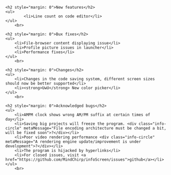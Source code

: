     <h2 style="margin: 0">New features</h2>
    <ul>
            <li>Line count on code editor</li>
    </ul>
        <br>

    <h2 style="margin: 0">Bux fixes</h2>
    <ul>
        <li>File-browser content displaying issue</li>
        <li>Profile picture issues in launcher</li>
        <li>Performance fixes</li>
    </ul>
        <br>

    <h2 style="margin: 0">Changes</h2>
    <ul>
        <li>Changes in the code saving system, different screen sizes should now be better supported</li>
        <li><strong>UwU</strong> New color picker</li>
    </ul>
        <br>

    <h2 style="margin: 0">Acknowledged bugs</h2>
    <ul>
        <li>AMPM clock shows wrong AM/PM suffix at certain times of day</li>
        <li>Saving big projects will freeze the program. <div class="info-circle" metaMessage="File encoding architecture must be changed a bit, will be fixed soon">?</div></li>
        <li>Poor video rendering performance <div class="info-circle" metaMessage="A rendering engine update/improvement is under development">?</div></li>
        <li>The program is hijacked by hyperlinks</li>
        <li>For closed issues, visit <a href="https://github.com/MindChirp/infoScreen/issues">github</a></li>
    </ul>
        <br>
